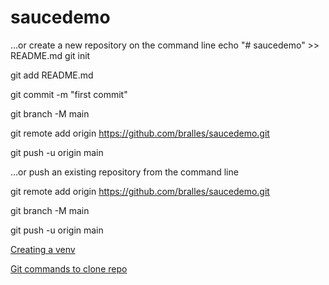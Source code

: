 # saucedemo


…or create a new repository on the command line
 echo "# saucedemo" >> README.md
git init

git add README.md

git commit -m "first commit"

git branch -M main

git remote add origin https://github.com/bralles/saucedemo.git

git push -u origin main



…or push an existing repository from the command line
 
 git remote add origin https://github.com/bralles/saucedemo.git
 
git branch -M main

git push -u origin main

[Creating a venv](https://code.visualstudio.com/docs/python/environments)

[Git commands to clone repo](https://git-scm.com/book/en/v2/Git-Basics-Getting-a-Git-Repository)
